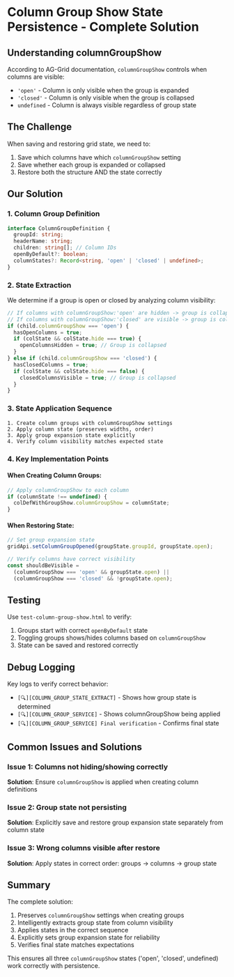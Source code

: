 # Column Group Show State Persistence - Complete Solution

## Understanding columnGroupShow

According to AG-Grid documentation, `columnGroupShow` controls when columns are visible:
- `'open'` - Column is only visible when the group is expanded
- `'closed'` - Column is only visible when the group is collapsed  
- `undefined` - Column is always visible regardless of group state

## The Challenge

When saving and restoring grid state, we need to:
1. Save which columns have which `columnGroupShow` setting
2. Save whether each group is expanded or collapsed
3. Restore both the structure AND the state correctly

## Our Solution

### 1. Column Group Definition
```typescript
interface ColumnGroupDefinition {
  groupId: string;
  headerName: string;
  children: string[]; // Column IDs
  openByDefault?: boolean;
  columnStates?: Record<string, 'open' | 'closed' | undefined>;
}
```

### 2. State Extraction
We determine if a group is open or closed by analyzing column visibility:
```typescript
// If columns with columnGroupShow:'open' are hidden -> group is collapsed
// If columns with columnGroupShow:'closed' are visible -> group is collapsed
if (child.columnGroupShow === 'open') {
  hasOpenColumns = true;
  if (colState && colState.hide === true) {
    openColumnsHidden = true; // Group is collapsed
  }
} else if (child.columnGroupShow === 'closed') {
  hasClosedColumns = true;
  if (colState && colState.hide === false) {
    closedColumnsVisible = true; // Group is collapsed
  }
}
```

### 3. State Application Sequence
```
1. Create column groups with columnGroupShow settings
2. Apply column state (preserves widths, order)
3. Apply group expansion state explicitly
4. Verify column visibility matches expected state
```

### 4. Key Implementation Points

#### When Creating Column Groups:
```typescript
// Apply columnGroupShow to each column
if (columnState !== undefined) {
  colDefWithGroupShow.columnGroupShow = columnState;
}
```

#### When Restoring State:
```typescript
// Set group expansion state
gridApi.setColumnGroupOpened(groupState.groupId, groupState.open);

// Verify columns have correct visibility
const shouldBeVisible = 
  (columnGroupShow === 'open' && groupState.open) ||
  (columnGroupShow === 'closed' && !groupState.open);
```

## Testing

Use `test-column-group-show.html` to verify:
1. Groups start with correct `openByDefault` state
2. Toggling groups shows/hides columns based on `columnGroupShow`
3. State can be saved and restored correctly

## Debug Logging

Key logs to verify correct behavior:
- `[🔍][COLUMN_GROUP_STATE_EXTRACT]` - Shows how group state is determined
- `[🔍][COLUMN_GROUP_SERVICE]` - Shows columnGroupShow being applied
- `[🔍][COLUMN_GROUP_SERVICE] Final verification` - Confirms final state

## Common Issues and Solutions

### Issue 1: Columns not hiding/showing correctly
**Solution**: Ensure `columnGroupShow` is applied when creating column definitions

### Issue 2: Group state not persisting
**Solution**: Explicitly save and restore group expansion state separately from column state

### Issue 3: Wrong columns visible after restore
**Solution**: Apply states in correct order: groups → columns → group state

## Summary

The complete solution:
1. Preserves `columnGroupShow` settings when creating groups
2. Intelligently extracts group state from column visibility
3. Applies states in the correct sequence
4. Explicitly sets group expansion state for reliability
5. Verifies final state matches expectations

This ensures all three `columnGroupShow` states ('open', 'closed', undefined) work correctly with persistence.